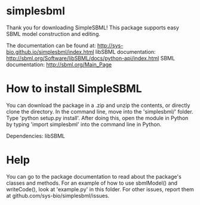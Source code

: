 # simplesbml

Thank you for downloading SimpleSBML!  This package supports easy SBML model construction and editing.

The documentation can be found at: http://sys-bio.github.io/simplesbml/index.html
libSBML documentation: http://sbml.org/Software/libSBML/docs/python-api/index.html
SBML documentation: http://sbml.org/Main_Page

# How to install SimpleSBML

You can download the package in a .zip and unzip the contents, or directly clone the directory.  In the command line, move into the 'simplesbml/' folder.  Type 'python setup.py install'.  After doing this, open the module in Python by typing 'import simplesbml' into the command line in Python.

Dependencies: libSBML

# Help

You can go to the package documentation to read about the package's classes and methods.  For an example of how to use sbmlModel() and writeCode(), look at 'example.py' in this folder.  For other issues, report them at github.com/sys-bio/simplesbml/issues.

